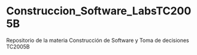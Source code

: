 # Construccion_Software_LabsTC2005B
Repositorio de la materia Construcción de Software y Toma de decisiones TC2005B
